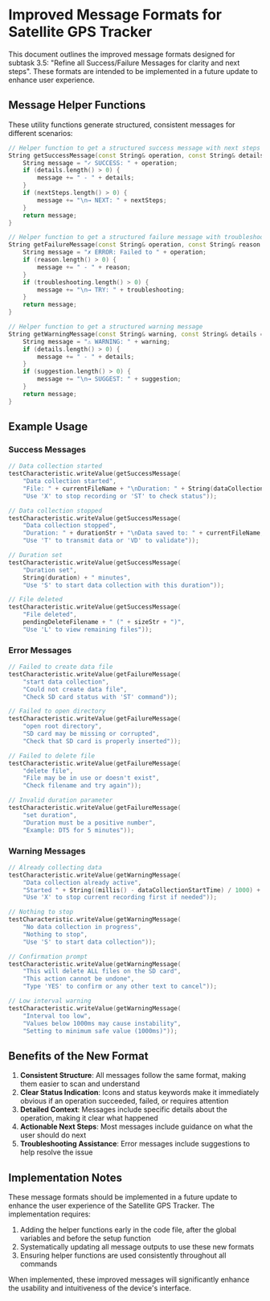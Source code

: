 # Improved Message Formats for Satellite GPS Tracker

This document outlines the improved message formats designed for subtask 3.5: "Refine all Success/Failure Messages for clarity and next steps". These formats are intended to be implemented in a future update to enhance user experience.

## Message Helper Functions

These utility functions generate structured, consistent messages for different scenarios:

```cpp
// Helper function to get a structured success message with next steps
String getSuccessMessage(const String& operation, const String& details = "", const String& nextSteps = "") {
    String message = "✓ SUCCESS: " + operation;
    if (details.length() > 0) {
        message += " - " + details;
    }
    if (nextSteps.length() > 0) {
        message += "\n→ NEXT: " + nextSteps;
    }
    return message;
}

// Helper function to get a structured failure message with troubleshooting tips
String getFailureMessage(const String& operation, const String& reason = "", const String& troubleshooting = "") {
    String message = "✗ ERROR: Failed to " + operation;
    if (reason.length() > 0) {
        message += " - " + reason;
    }
    if (troubleshooting.length() > 0) {
        message += "\n→ TRY: " + troubleshooting;
    }
    return message;
}

// Helper function to get a structured warning message
String getWarningMessage(const String& warning, const String& details = "", const String& suggestion = "") {
    String message = "⚠ WARNING: " + warning;
    if (details.length() > 0) {
        message += " - " + details;
    }
    if (suggestion.length() > 0) {
        message += "\n→ SUGGEST: " + suggestion;
    }
    return message;
}
```

## Example Usage

### Success Messages

```cpp
// Data collection started
testCharacteristic.writeValue(getSuccessMessage(
    "Data collection started",
    "File: " + currentFileName + "\nDuration: " + String(dataCollectionDuration / 60000) + " minutes",
    "Use 'X' to stop recording or 'ST' to check status"));

// Data collection stopped
testCharacteristic.writeValue(getSuccessMessage(
    "Data collection stopped", 
    "Duration: " + durationStr + "\nData saved to: " + currentFileName,
    "Use 'T' to transmit data or 'VD' to validate"));

// Duration set
testCharacteristic.writeValue(getSuccessMessage(
    "Duration set",
    String(duration) + " minutes",
    "Use 'S' to start data collection with this duration"));

// File deleted
testCharacteristic.writeValue(getSuccessMessage(
    "File deleted", 
    pendingDeleteFilename + " (" + sizeStr + ")",
    "Use 'L' to view remaining files"));
```

### Error Messages

```cpp
// Failed to create data file
testCharacteristic.writeValue(getFailureMessage(
    "start data collection", 
    "Could not create data file",
    "Check SD card status with 'ST' command"));

// Failed to open directory
testCharacteristic.writeValue(getFailureMessage(
    "open root directory", 
    "SD card may be missing or corrupted", 
    "Check that SD card is properly inserted"));

// Failed to delete file
testCharacteristic.writeValue(getFailureMessage(
    "delete file",
    "File may be in use or doesn't exist",
    "Check filename and try again"));

// Invalid duration parameter
testCharacteristic.writeValue(getFailureMessage(
    "set duration",
    "Duration must be a positive number",
    "Example: DT5 for 5 minutes"));
```

### Warning Messages

```cpp
// Already collecting data
testCharacteristic.writeValue(getWarningMessage(
    "Data collection already active",
    "Started " + String((millis() - dataCollectionStartTime) / 1000) + " seconds ago",
    "Use 'X' to stop current recording first if needed"));

// Nothing to stop
testCharacteristic.writeValue(getWarningMessage(
    "No data collection in progress", 
    "Nothing to stop",
    "Use 'S' to start data collection"));

// Confirmation prompt
testCharacteristic.writeValue(getWarningMessage(
    "This will delete ALL files on the SD card",
    "This action cannot be undone",
    "Type 'YES' to confirm or any other text to cancel"));

// Low interval warning
testCharacteristic.writeValue(getWarningMessage(
    "Interval too low",
    "Values below 1000ms may cause instability",
    "Setting to minimum safe value (1000ms)"));
```

## Benefits of the New Format

1. **Consistent Structure**: All messages follow the same format, making them easier to scan and understand
2. **Clear Status Indication**: Icons and status keywords make it immediately obvious if an operation succeeded, failed, or requires attention
3. **Detailed Context**: Messages include specific details about the operation, making it clear what happened
4. **Actionable Next Steps**: Most messages include guidance on what the user should do next
5. **Troubleshooting Assistance**: Error messages include suggestions to help resolve the issue

## Implementation Notes

These message formats should be implemented in a future update to enhance the user experience of the Satellite GPS Tracker. The implementation requires:

1. Adding the helper functions early in the code file, after the global variables and before the setup function
2. Systematically updating all message outputs to use these new formats
3. Ensuring helper functions are used consistently throughout all commands

When implemented, these improved messages will significantly enhance the usability and intuitiveness of the device's interface. 
